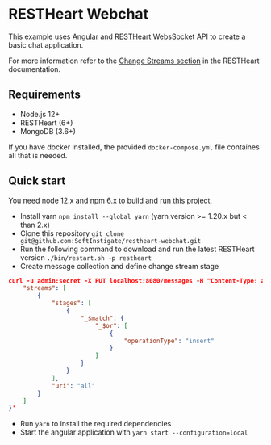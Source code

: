 # RESTHeart Webchat

This example uses [Angular](https://angular.io) and [RESTHeart](https://restheart.org) WebsSocket API to create a basic chat application.

For more information refer to the [Change Streams section](https://restheart.org/docs/change-streams/) in the RESTHeart documentation.

## Requirements

- Node.js 12+
- RESTHeart (6+)
- MongoDB (3.6+)

If you have docker installed, the provided `docker-compose.yml` file containes all that is needed.

## Quick start

You need node 12.x and npm 6.x to build and run this project.

- Install yarn `npm install --global yarn` (yarn version >= 1.20.x but < than 2.x)
- Clone this repository `git clone git@github.com:SoftInstigate/restheart-webchat.git`
- Run the following command to download and run the latest RESTHeart version `./bin/restart.sh -p restheart`
- Create message collection and define change stream stage

```json
curl -u admin:secret -X PUT localhost:8080/messages -H "Content-Type: application/json" -d '{
    "streams": [
        {
            "stages": [
                {
                    "_$match": {
                        "_$or": [
                            {
                                "operationType": "insert"
                            }
                        ]
                    }
                }
            ],
            "uri": "all"
        }
    ]
}'
```
- Run `yarn` to install the required dependencies
- Start the angular application with `yarn start --configuration=local`
